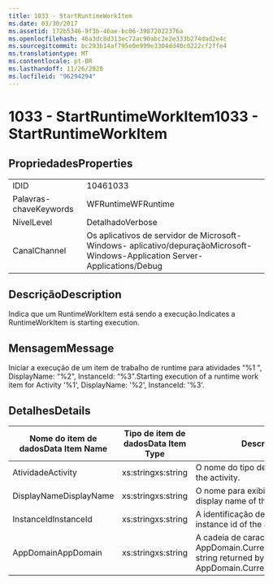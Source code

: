 ```yaml
---
title: 1033 - StartRuntimeWorkItem
ms.date: 03/30/2017
ms.assetid: 172b5346-9f3b-46ae-bc06-39872022376a
ms.openlocfilehash: 46a3dc8d313ec72ac90abc2e2e333b274dad2e4c
ms.sourcegitcommit: bc293b14af795e0e999e3304dd40c0222cf2ffe4
ms.translationtype: MT
ms.contentlocale: pt-BR
ms.lasthandoff: 11/26/2020
ms.locfileid: "96294294"
---
```

# <a name="1033---startruntimeworkitem"></a><span data-ttu-id="5ef4a-102">1033 - StartRuntimeWorkItem</span><span class="sxs-lookup"><span data-stu-id="5ef4a-102">1033 - StartRuntimeWorkItem</span></span>

## <a name="properties"></a><span data-ttu-id="5ef4a-103">Propriedades</span><span class="sxs-lookup"><span data-stu-id="5ef4a-103">Properties</span></span>  
  
|||  
|-|-|  
|<span data-ttu-id="5ef4a-104">ID</span><span class="sxs-lookup"><span data-stu-id="5ef4a-104">ID</span></span>|<span data-ttu-id="5ef4a-105">1046</span><span class="sxs-lookup"><span data-stu-id="5ef4a-105">1033</span></span>|  
|<span data-ttu-id="5ef4a-106">Palavras-chave</span><span class="sxs-lookup"><span data-stu-id="5ef4a-106">Keywords</span></span>|<span data-ttu-id="5ef4a-107">WFRuntime</span><span class="sxs-lookup"><span data-stu-id="5ef4a-107">WFRuntime</span></span>|  
|<span data-ttu-id="5ef4a-108">Nível</span><span class="sxs-lookup"><span data-stu-id="5ef4a-108">Level</span></span>|<span data-ttu-id="5ef4a-109">Detalhado</span><span class="sxs-lookup"><span data-stu-id="5ef4a-109">Verbose</span></span>|  
|<span data-ttu-id="5ef4a-110">Canal</span><span class="sxs-lookup"><span data-stu-id="5ef4a-110">Channel</span></span>|<span data-ttu-id="5ef4a-111">Os aplicativos de servidor de Microsoft-Windows- aplicativo/depuração</span><span class="sxs-lookup"><span data-stu-id="5ef4a-111">Microsoft-Windows-Application Server-Applications/Debug</span></span>|  
  
## <a name="description"></a><span data-ttu-id="5ef4a-112">Descrição</span><span class="sxs-lookup"><span data-stu-id="5ef4a-112">Description</span></span>  

 <span data-ttu-id="5ef4a-113">Indica que um RuntimeWorkItem está sendo a execução.</span><span class="sxs-lookup"><span data-stu-id="5ef4a-113">Indicates a RuntimeWorkItem is starting execution.</span></span>  
  
## <a name="message"></a><span data-ttu-id="5ef4a-114">Mensagem</span><span class="sxs-lookup"><span data-stu-id="5ef4a-114">Message</span></span>  

 <span data-ttu-id="5ef4a-115">Iniciar a execução de um item de trabalho de runtime para atividades “%1 ", DisplayName: “%2", InstanceId: “%3".</span><span class="sxs-lookup"><span data-stu-id="5ef4a-115">Starting execution of a runtime work item for Activity '%1', DisplayName: '%2', InstanceId: '%3'.</span></span>  
  
## <a name="details"></a><span data-ttu-id="5ef4a-116">Detalhes</span><span class="sxs-lookup"><span data-stu-id="5ef4a-116">Details</span></span>  
  
|<span data-ttu-id="5ef4a-117">Nome do item de dados</span><span class="sxs-lookup"><span data-stu-id="5ef4a-117">Data Item Name</span></span>|<span data-ttu-id="5ef4a-118">Tipo de item de dados</span><span class="sxs-lookup"><span data-stu-id="5ef4a-118">Data Item Type</span></span>|<span data-ttu-id="5ef4a-119">Descrição</span><span class="sxs-lookup"><span data-stu-id="5ef4a-119">Description</span></span>|  
|--------------------|--------------------|-----------------|  
|<span data-ttu-id="5ef4a-120">Atividade</span><span class="sxs-lookup"><span data-stu-id="5ef4a-120">Activity</span></span>|<span data-ttu-id="5ef4a-121">xs:string</span><span class="sxs-lookup"><span data-stu-id="5ef4a-121">xs:string</span></span>|<span data-ttu-id="5ef4a-122">O nome do tipo de atividade.</span><span class="sxs-lookup"><span data-stu-id="5ef4a-122">The type name of the activity.</span></span>|  
|<span data-ttu-id="5ef4a-123">DisplayName</span><span class="sxs-lookup"><span data-stu-id="5ef4a-123">DisplayName</span></span>|<span data-ttu-id="5ef4a-124">xs:string</span><span class="sxs-lookup"><span data-stu-id="5ef4a-124">xs:string</span></span>|<span data-ttu-id="5ef4a-125">O nome para exibição de atividade.</span><span class="sxs-lookup"><span data-stu-id="5ef4a-125">The display name of the activity.</span></span>|  
|<span data-ttu-id="5ef4a-126">InstanceId</span><span class="sxs-lookup"><span data-stu-id="5ef4a-126">InstanceId</span></span>|<span data-ttu-id="5ef4a-127">xs:string</span><span class="sxs-lookup"><span data-stu-id="5ef4a-127">xs:string</span></span>|<span data-ttu-id="5ef4a-128">A identificação de instância de atividade.</span><span class="sxs-lookup"><span data-stu-id="5ef4a-128">The instance id of the activity.</span></span>|  
|<span data-ttu-id="5ef4a-129">AppDomain</span><span class="sxs-lookup"><span data-stu-id="5ef4a-129">AppDomain</span></span>|<span data-ttu-id="5ef4a-130">xs:string</span><span class="sxs-lookup"><span data-stu-id="5ef4a-130">xs:string</span></span>|<span data-ttu-id="5ef4a-131">A cadeia de caracteres retornada por AppDomain.CurrentDomain.FriendlyName.</span><span class="sxs-lookup"><span data-stu-id="5ef4a-131">The string returned by AppDomain.CurrentDomain.FriendlyName.</span></span>|
